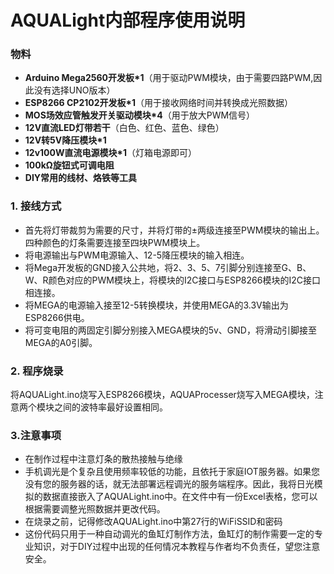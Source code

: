 # AQUALight内部程序使用说明
###  物料
+ **Arduino Mega2560开发板*1**（用于驱动PWM模块，由于需要四路PWM,因此没有选择UNO版本）
+ **ESP8266 CP2102开发板*1**（用于接收网络时间并转换成光照数据）
+ **MOS场效应管触发开关驱动模块*4**（用于放大PWM信号）
+ **12V直流LED灯带若干**（白色、红色、蓝色、绿色）
+ **12V转5V降压模块*1**
+ **12v100W直流电源模块*1**（灯箱电源即可）
+ **100kΩ旋钮式可调电阻**
+ **DIY常用的线材、烙铁等工具**
### 1. 接线方式
  * 首先将灯带裁剪为需要的尺寸，并将灯带的±两级连接至PWM模块的输出上。四种颜色的灯条需要连接至四块PWM模块上。
  * 将电源输出与PWM电源输入、12-5降压模块的输入相连。
  * 将Mega开发板的GND接入公共地，将2、3、5、7引脚分别连接至G、B、W、R颜色对应的PWM模块上，将模块的I2C接口与ESP8266模块的I2C接口相连接。
  * 将MEGA的电源输入接至12-5转换模块，并使用MEGA的3.3V输出为ESP8266供电。
  * 将可变电阻的两固定引脚分别接入MEGA模块的5v、GND，将滑动引脚接至MEGA的A0引脚。
  ### 2. 程序烧录
  将AQUALight.ino烧写入ESP8266模块，AQUAProcesser烧写入MEGA模块，注意两个模块之间的波特率最好设置相同。
  ### 3.注意事项
  * 在制作过程中注意灯条的散热接触与绝缘
  * 手机调光是个复杂且使用频率较低的功能，且依托于家庭IOT服务器。如果您没有您的服务器的话，就无法部署远程调光的服务端程序。因此，我将日光模拟的数据直接嵌入了AQUALight.ino中。在文件中有一份Excel表格，您可以根据需要调整光照数据并更改代码。
  * 在烧录之前，记得修改AQUALight.ino中第27行的WiFiSSID和密码
  * 这份代码只用于一种自动调光的鱼缸灯制作方法，鱼缸灯的制作需要一定的专业知识，对于DIY过程中出现的任何情况本教程与作者均不负责任，望您注意安全。
